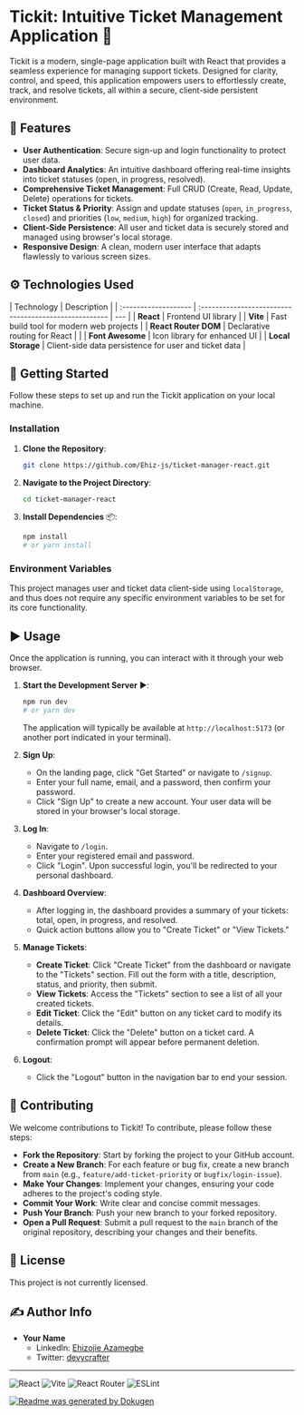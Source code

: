 # Tickit: Intuitive Ticket Management Application 🎫

Tickit is a modern, single-page application built with React that provides a seamless experience for managing support tickets. Designed for clarity, control, and speed, this application empowers users to effortlessly create, track, and resolve tickets, all within a secure, client-side persistent environment.

## 🚀 Features

- **User Authentication**: Secure sign-up and login functionality to protect user data.
- **Dashboard Analytics**: An intuitive dashboard offering real-time insights into ticket statuses (open, in progress, resolved).
- **Comprehensive Ticket Management**: Full CRUD (Create, Read, Update, Delete) operations for tickets.
- **Ticket Status & Priority**: Assign and update statuses (`open`, `in_progress`, `closed`) and priorities (`low`, `medium`, `high`) for organized tracking.
- **Client-Side Persistence**: All user and ticket data is securely stored and managed using browser's local storage.
- **Responsive Design**: A clean, modern user interface that adapts flawlessly to various screen sizes.

## ⚙️ Technologies Used

| Technology           | Description                                           |
| :------------------- | :---------------------------------------------------- | --- |
| **React**            | Frontend UI library                                   |
| **Vite**             | Fast build tool for modern web projects               |
| **React Router DOM** | Declarative routing for React                         |     |
| **Font Awesome**     | Icon library for enhanced UI                          |
| **Local Storage**    | Client-side data persistence for user and ticket data |

## 🏁 Getting Started

Follow these steps to set up and run the Tickit application on your local machine.

### Installation

1.  **Clone the Repository**:

    ```bash
    git clone https://github.com/Ehiz-js/ticket-manager-react.git
    ```

2.  **Navigate to the Project Directory**:

    ```bash
    cd ticket-manager-react
    ```

3.  **Install Dependencies** 📦:
    ```bash
    npm install
    # or yarn install
    ```

### Environment Variables

This project manages user and ticket data client-side using `localStorage`, and thus does not require any specific environment variables to be set for its core functionality.

## ▶️ Usage

Once the application is running, you can interact with it through your web browser.

1.  **Start the Development Server** ▶️:

    ```bash
    npm run dev
    # or yarn dev
    ```

    The application will typically be available at `http://localhost:5173` (or another port indicated in your terminal).

2.  **Sign Up**:

    - On the landing page, click "Get Started" or navigate to `/signup`.
    - Enter your full name, email, and a password, then confirm your password.
    - Click "Sign Up" to create a new account. Your user data will be stored in your browser's local storage.

3.  **Log In**:

    - Navigate to `/login`.
    - Enter your registered email and password.
    - Click "Login". Upon successful login, you'll be redirected to your personal dashboard.

4.  **Dashboard Overview**:

    - After logging in, the dashboard provides a summary of your tickets: total, open, in progress, and resolved.
    - Quick action buttons allow you to "Create Ticket" or "View Tickets."

5.  **Manage Tickets**:

    - **Create Ticket**: Click "Create Ticket" from the dashboard or navigate to the "Tickets" section. Fill out the form with a title, description, status, and priority, then submit.
    - **View Tickets**: Access the "Tickets" section to see a list of all your created tickets.
    - **Edit Ticket**: Click the "Edit" button on any ticket card to modify its details.
    - **Delete Ticket**: Click the "Delete" button on a ticket card. A confirmation prompt will appear before permanent deletion.

6.  **Logout**:
    - Click the "Logout" button in the navigation bar to end your session.

## 👋 Contributing

We welcome contributions to Tickit! To contribute, please follow these steps:

- **Fork the Repository**: Start by forking the project to your GitHub account.
- **Create a New Branch**: For each feature or bug fix, create a new branch from `main` (e.g., `feature/add-ticket-priority` or `bugfix/login-issue`).
- **Make Your Changes**: Implement your changes, ensuring your code adheres to the project's coding style.
- **Commit Your Work**: Write clear and concise commit messages.
- **Push Your Branch**: Push your new branch to your forked repository.
- **Open a Pull Request**: Submit a pull request to the `main` branch of the original repository, describing your changes and their benefits.

## 📝 License

This project is not currently licensed.

## ✍️ Author Info

- **Your Name**
  - LinkedIn: [Ehizojie Azamegbe](https://www.linkedin.com/in/ehizojie-azamegbe-082ba52b9/)
  - Twitter: [devycrafter](https://x.com/devycrafter)

---

![React](https://img.shields.io/badge/React-61DAFB?style=flat-square&logo=react&logoColor=white)
![Vite](https://img.shields.io/badge/Vite-646CFF?style=flat-square&logo=vite&logoColor=white)
![React Router](https://img.shields.io/badge/React_Router-CA4245?style=flat-square&logo=react-router&logoColor=white)
![ESLint](https://img.shields.io/badge/ESLint-4B32C3?style=flat-square&logo=eslint&logoColor=white)

[![Readme was generated by Dokugen](https://img.shields.io/badge/Readme%20was%20generated%20by-Dokugen-brightgreen)](https://www.npmjs.com/package/dokugen)
